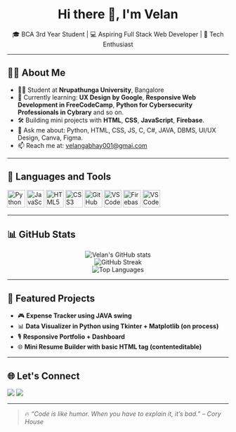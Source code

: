 <h1 align="center">Hi there 👋, I'm Velan</h1>

<p align="center">
  🎓 BCA 3rd Year Student | 💻 Aspiring Full Stack Web Developer | 🚀 Tech Enthusiast
</p>

---

## 🧑‍💻 About Me

- 👨‍🎓 Student at **Nrupathunga University**, Bangalore  
- 🌱 Currently learning: **UX Design by Google**, **Responsive Web Development in FreeCodeCamp**, **Python for Cybersecurity Professionals in Cybrary** and so on.
- 🛠️ Building mini projects with **HTML**, **CSS**, **JavaScript**, **Firebase**. 
- 💬 Ask me about: Python, HTML, CSS, JS, C, C#, JAVA, DBMS, UI/UX Design, Canva, Figma.
- 📫 Reach me at: [velangabhay001@gmai.com ](mailto:velangabhay001@gmai.com)

---

## 🚀 Languages and Tools

<p align="left">
  <img src="https://cdn.jsdelivr.net/gh/devicons/devicon/icons/python/python-original.svg" width="40" height="40" alt="Python"/>
  <img src="https://cdn.jsdelivr.net/gh/devicons/devicon/icons/javascript/javascript-original.svg" width="40" height="40" alt="JavaScript"/>
  <img src="https://cdn.jsdelivr.net/gh/devicons/devicon/icons/html5/html5-original.svg" width="40" height="40" alt="HTML5"/>
  <img src="https://cdn.jsdelivr.net/gh/devicons/devicon/icons/css3/css3-original.svg" width="40" height="40" alt="CSS3"/>
  <img src="https://cdn.jsdelivr.net/gh/devicons/devicon/icons/github/github-original.svg" width="40" height="40" alt="GitHub"/>
  <img src="https://cdn.jsdelivr.net/gh/devicons/devicon/icons/vscode/vscode-original.svg" width="40" height="40" alt="VS Code"/>
  <img src="https://cdn.jsdelivr.net/gh/devicons/devicon/icons/firebase/firebase-original.svg" width="40" height="40" alt="Firebase"/>
  <img src="https://cdn.jsdelivr.net/gh/devicons/devicon/icons/netlify/netlify-original.svg" width="40" height="40" alt="VS Code"/>
</p>

---

## 📊 GitHub Stats

<p align="center">
  <img src="https://github-readme-stats.vercel.app/api?username=Velang2003&show_icons=true&theme=tokyonight" alt="Velan's GitHub stats"/>
  <br/>
  <img src="https://github-readme-streak-stats.herokuapp.com?user=Velang2003&theme=tokyonight" alt="GitHub Streak"/>
  <br/>
  <img src="https://github-readme-stats.vercel.app/api/top-langs/?username=Velang2003&layout=compact&theme=tokyonight" alt="Top Languages"/>
</p>

---

## 📌 Featured Projects

- 🎮 **Expense Tracker using JAVA swing**
- 📊 **Data Visualizer in Python using Tkinter + Matplotlib (on process)**
- 🎙️ **Responsive Portfolio + Dashboard**
- 🌐 **Mini Resume Builder with basic HTML tag (contenteditable)**

---

## 🌐 Let's Connect

<p align="left">
  <a href="https://www.linkedin.com/in/velan-2003-g/" target="_blank"><img src="https://content.linkedin.com/content/dam/me/business/en-us/amp/xbu/linkedin-revised-brand-guidelines/linkedin-logo/fg/brandg-linkedinlogo-hero-logo-dsk-v01.png.original.png"/></a>
  <a href="mailto:velangabhay001.com"><img src="https://img.shields.io/badge/Gmail-D14836?style=for-the-badge&logo=gmail&logoColor=white"/></a>
</p>

---

> 🔥 _“Code is like humor. When you have to explain it, it’s bad.” – Cory House_
